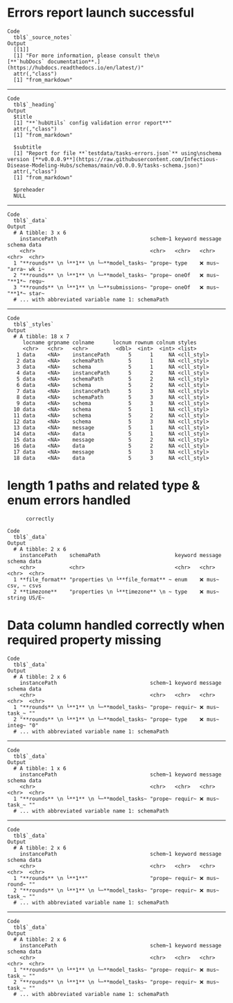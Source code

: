 # Errors report launch successful

    Code
      tbl$`_source_notes`
    Output
      [[1]]
      [1] "For more information, please consult the\n                                 [**`hubDocs` documentation**.](https://hubdocs.readthedocs.io/en/latest/)"
      attr(,"class")
      [1] "from_markdown"
      

---

    Code
      tbl$`_heading`
    Output
      $title
      [1] "**`hubUtils` config validation error report**"
      attr(,"class")
      [1] "from_markdown"
      
      $subtitle
      [1] "Report for file **`testdata/tasks-errors.json`** using\nschema version [**v0.0.0.9**](https://raw.githubusercontent.com/Infectious-Disease-Modeling-Hubs/schemas/main/v0.0.0.9/tasks-schema.json)"
      attr(,"class")
      [1] "from_markdown"
      
      $preheader
      NULL
      

---

    Code
      tbl$`_data`
    Output
      # A tibble: 3 x 6
        instancePath                              schem~1 keyword message schema data 
        <chr>                                     <chr>   <chr>   <chr>   <chr>  <chr>
      1 "**rounds** \n └**1** \n └─**model_tasks~ "prope~ type    ❌ mus~ "arra~ wk i~
      2 "**rounds** \n └**1** \n └─**model_tasks~ "prope~ oneOf   ❌ mus~ "**1*~ requ~
      3 "**rounds** \n └**1** \n └─**submissions~ "prope~ oneOf   ❌ mus~ "**1*~ star~
      # ... with abbreviated variable name 1: schemaPath

---

    Code
      tbl$`_styles`
    Output
      # A tibble: 18 x 7
         locname grpname colname      locnum rownum colnum styles    
         <chr>   <chr>   <chr>         <dbl>  <int>  <int> <list>    
       1 data    <NA>    instancePath      5      1     NA <cll_styl>
       2 data    <NA>    schemaPath        5      1     NA <cll_styl>
       3 data    <NA>    schema            5      1     NA <cll_styl>
       4 data    <NA>    instancePath      5      2     NA <cll_styl>
       5 data    <NA>    schemaPath        5      2     NA <cll_styl>
       6 data    <NA>    schema            5      2     NA <cll_styl>
       7 data    <NA>    instancePath      5      3     NA <cll_styl>
       8 data    <NA>    schemaPath        5      3     NA <cll_styl>
       9 data    <NA>    schema            5      3     NA <cll_styl>
      10 data    <NA>    schema            5      1     NA <cll_styl>
      11 data    <NA>    schema            5      2     NA <cll_styl>
      12 data    <NA>    schema            5      3     NA <cll_styl>
      13 data    <NA>    message           5      1     NA <cll_styl>
      14 data    <NA>    data              5      1     NA <cll_styl>
      15 data    <NA>    message           5      2     NA <cll_styl>
      16 data    <NA>    data              5      2     NA <cll_styl>
      17 data    <NA>    message           5      3     NA <cll_styl>
      18 data    <NA>    data              5      3     NA <cll_styl>

# length 1 paths and related type & enum errors handled
          correctly

    Code
      tbl$`_data`
    Output
      # A tibble: 2 x 6
        instancePath    schemaPath                        keyword message schema data 
        <chr>           <chr>                             <chr>   <chr>   <chr>  <chr>
      1 **file_format** "properties \n └**file_format** ~ enum    ❌ mus~ csv, ~ csvs 
      2 **timezone**    "properties \n └**timezone** \n ~ type    ❌ mus~ string US/E~

# Data column handled correctly when required property missing

    Code
      tbl$`_data`
    Output
      # A tibble: 2 x 6
        instancePath                              schem~1 keyword message schema data 
        <chr>                                     <chr>   <chr>   <chr>   <chr>  <chr>
      1 "**rounds** \n └**1** \n └─**model_tasks~ "prope~ requir~ ❌ mus~ task_~ ""   
      2 "**rounds** \n └**1** \n └─**model_tasks~ "prope~ type    ❌ mus~ integ~ "0"  
      # ... with abbreviated variable name 1: schemaPath

---

    Code
      tbl$`_data`
    Output
      # A tibble: 1 x 6
        instancePath                              schem~1 keyword message schema data 
        <chr>                                     <chr>   <chr>   <chr>   <chr>  <chr>
      1 "**rounds** \n └**1** \n └─**model_tasks~ "prope~ requir~ ❌ mus~ task_~ ""   
      # ... with abbreviated variable name 1: schemaPath

---

    Code
      tbl$`_data`
    Output
      # A tibble: 2 x 6
        instancePath                              schem~1 keyword message schema data 
        <chr>                                     <chr>   <chr>   <chr>   <chr>  <chr>
      1 "**rounds** \n └**1**"                    "prope~ requir~ ❌ mus~ round~ ""   
      2 "**rounds** \n └**1** \n └─**model_tasks~ "prope~ requir~ ❌ mus~ task_~ ""   
      # ... with abbreviated variable name 1: schemaPath

---

    Code
      tbl$`_data`
    Output
      # A tibble: 2 x 6
        instancePath                              schem~1 keyword message schema data 
        <chr>                                     <chr>   <chr>   <chr>   <chr>  <chr>
      1 "**rounds** \n └**1** \n └─**model_tasks~ "prope~ requir~ ❌ mus~ task_~ ""   
      2 "**rounds** \n └**1** \n └─**model_tasks~ "prope~ requir~ ❌ mus~ task_~ ""   
      # ... with abbreviated variable name 1: schemaPath

